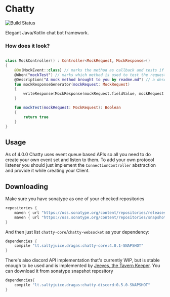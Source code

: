 # Chatty 

![Build Status](https://travis-ci.org/Dragas/Chatty.svg?branch=master)  

Elegant Java/Kotlin chat bot framework.

### How does it look?

```kotlin

class MockController() : Controller<MockRequest, MockResponse>()
{
    @On(MockEvent::class) // marks the method as callback and tests if request is or has a super class of the argument
    @When("mockTest") // marks which method is used to test the request
    @Description("A mock method brought to you by readme.md") // a description [shrug]
    fun mockResponseGenerator(mockRequest: MockRequest)
    {
        writeResponse(MockResponse(mockRequest.fieldValue, mockRequest.fieldName))
    }

    fun mockTest(mockRequest: MockRequest): Boolean
    {
        return true
    }
}
```

## Usage

As of 4.0.0 Chatty uses event queue based APIs so all you need to do create your own event set and listen to them.
To add your own protocol listener you should just implement the `ConnectionController` abstraction and provide it
while creating your Client.

## Downloading 

Make sure you have sonatype as one of your checked repositories
```groovy
repositories {
    maven { url "https://oss.sonatype.org/content/repositories/releases" }
    maven { url "https://oss.sonatype.org/content/repositories/snapshots" }
}
```
And then just list `chatty-core`/`chatty-websocket` as your dependency:
```groovy
dependencies {
    compile "lt.saltyjuice.dragas:chatty-core:4.0.1-SNAPSHOT"
}
```

There's also discord API implementation that's currently WIP, but is stable enough to be used
and is implemented by [Jeeves, the Tavern Keeper](https://github.com/Dragas/Biscord). You can download it
from sonatype snapshot repository
```groovy
dependencies{
    compile "lt.saltyjuice.dragas:chatty-discord:0.5.0-SNAPSHOT"
}

```
